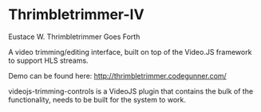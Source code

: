 # Thrimbletrimmer-IV
Eustace W. Thrimbletrimmer Goes Forth

A video trimming/editing interface, built on top of the Video.JS framework to support HLS streams.

Demo can be found here: http://thrimbletrimmer.codegunner.com/

videojs-trimming-controls is a VideoJS plugin that contains the bulk of the functionality, needs to be built for the system to work.